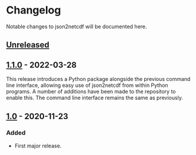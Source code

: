 # Changelog
Notable changes to json2netcdf will be documented here.

## [Unreleased]

## [1.1.0] - 2022-03-28

This release introduces a Python package alongside the previous command line interface, allowing easy use of json2netcdf from within Python programs. A number of additions have been made to the repository to enable this. The command line interface remains the same as previously.

## [1.0] - 2020-11-23
### Added
- First major release.

[Unreleased]: https://github.com/samharrison7/json2netcdf/tree/develop 
[1.1.0]: https://github.com/samharrison7/json2netcdf/tree/1.1.0
[1.0]: https://github.com/samharrison7/json2netcdf/tree/1.0 